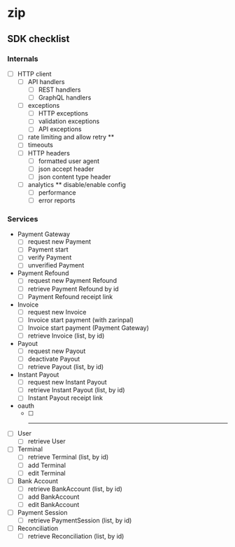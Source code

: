 # zip

## SDK checklist

### Internals

- [ ] HTTP client
  - [ ] API handlers
    - [ ] REST handlers
    - [ ] GraphQL handlers
  - [ ] exceptions
    - [ ] HTTP exceptions
    - [ ] validation exceptions
    - [ ] API exceptions
  - [ ] rate limiting and allow retry **
  - [ ] timeouts
  - [ ] HTTP headers
    - [ ] formatted user agent
    - [ ] json accept header
    - [ ] json content type header
  - [ ] analytics ** disable/enable config
    - [ ] performance
    - [ ] error reports

### Services

- Payment Gateway
  - [ ] request new Payment
  - [ ] Payment start
  - [ ] verify Payment
  - [ ] unverified Payment

- Payment Refound
  - [ ] request new Payment Refound
  - [ ] retrieve Payment Refound by id
  - [ ] Payment Refound receipt link

- Invoice
  - [ ] request new Invoice
  - [ ] Invoice start payment (with zarinpal)
  - [ ] Invoice start payment (Payment Gateway)
  - [ ] retrieve Invoice (list, by id)

- Payout
  - [ ] request new Payout
  - [ ] deactivate Payout
  - [ ] retrieve Payout (list, by id)

- Instant Payout
  - [ ] request new Instant Payout
  - [ ] retrieve Instant Payout (list, by id)
  - [ ] Instant Payout receipt link

- oauth
  - [ ] -----

- [ ] User
  - [ ] retrieve User

- [ ] Terminal
  - [ ] retrieve Terminal (list, by id)
  - [ ] add Terminal
  - [ ] edit Terminal

- [ ] Bank Account
  - [ ] retrieve BankAccount (list, by id)
  - [ ] add BankAccount
  - [ ] edit BankAccount

- [ ] Payment Session
  - [ ] retrieve PaymentSession (list, by id)

- [ ] Reconciliation
  - [ ] retrieve Reconciliation (list, by id)
